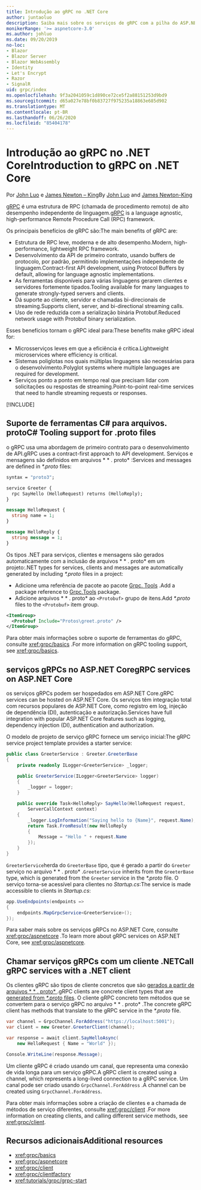 ```yaml
---
title: Introdução ao gRPC no .NET Core
author: juntaoluo
description: Saiba mais sobre os serviços de gRPC com a pilha do ASP.NET Core e o servidor Kestrel.
monikerRange: '>= aspnetcore-3.0'
ms.author: johluo
ms.date: 09/20/2019
no-loc:
- Blazor
- Blazor Server
- Blazor WebAssembly
- Identity
- Let's Encrypt
- Razor
- SignalR
uid: grpc/index
ms.openlocfilehash: 9f3a2041059c1d890ce72ce5f2a88151253d9bd9
ms.sourcegitcommit: d65a027e78bf0b83727f975235a18863e685d902
ms.translationtype: MT
ms.contentlocale: pt-BR
ms.lasthandoff: 06/26/2020
ms.locfileid: "85404178"
---
```

# <a name="introduction-to-grpc-on-net-core"></a><span data-ttu-id="fbc67-103">Introdução ao gRPC no .NET Core</span><span class="sxs-lookup"><span data-stu-id="fbc67-103">Introduction to gRPC on .NET Core</span></span>

<span data-ttu-id="fbc67-104">Por [John Luo](https://github.com/juntaoluo) e [James Newton – King](https://twitter.com/jamesnk)</span><span class="sxs-lookup"><span data-stu-id="fbc67-104">By [John Luo](https://github.com/juntaoluo) and [James Newton-King](https://twitter.com/jamesnk)</span></span>

<span data-ttu-id="fbc67-105">[gRPC](https://grpc.io/docs/guides/) é uma estrutura de RPC (chamada de procedimento remoto) de alto desempenho independente de linguagem.</span><span class="sxs-lookup"><span data-stu-id="fbc67-105">[gRPC](https://grpc.io/docs/guides/) is a language agnostic, high-performance Remote Procedure Call (RPC) framework.</span></span>

<span data-ttu-id="fbc67-106">Os principais benefícios de gRPC são:</span><span class="sxs-lookup"><span data-stu-id="fbc67-106">The main benefits of gRPC are:</span></span>
* <span data-ttu-id="fbc67-107">Estrutura de RPC leve, moderna e de alto desempenho.</span><span class="sxs-lookup"><span data-stu-id="fbc67-107">Modern, high-performance, lightweight RPC framework.</span></span>
* <span data-ttu-id="fbc67-108">Desenvolvimento da API de primeiro contrato, usando buffers de protocolo, por padrão, permitindo implementações independente de linguagem.</span><span class="sxs-lookup"><span data-stu-id="fbc67-108">Contract-first API development, using Protocol Buffers by default, allowing for language agnostic implementations.</span></span>
* <span data-ttu-id="fbc67-109">As ferramentas disponíveis para várias linguagens gerarem clientes e servidores fortemente tipados.</span><span class="sxs-lookup"><span data-stu-id="fbc67-109">Tooling available for many languages to generate strongly-typed servers and clients.</span></span>
* <span data-ttu-id="fbc67-110">Dá suporte ao cliente, servidor e chamadas bi-direcionais de streaming.</span><span class="sxs-lookup"><span data-stu-id="fbc67-110">Supports client, server, and bi-directional streaming calls.</span></span>
* <span data-ttu-id="fbc67-111">Uso de rede reduzida com a serialização binária Protobuf.</span><span class="sxs-lookup"><span data-stu-id="fbc67-111">Reduced network usage with Protobuf binary serialization.</span></span>

<span data-ttu-id="fbc67-112">Esses benefícios tornam o gRPC ideal para:</span><span class="sxs-lookup"><span data-stu-id="fbc67-112">These benefits make gRPC ideal for:</span></span>
* <span data-ttu-id="fbc67-113">Microsserviços leves em que a eficiência é crítica.</span><span class="sxs-lookup"><span data-stu-id="fbc67-113">Lightweight microservices where efficiency is critical.</span></span>
* <span data-ttu-id="fbc67-114">Sistemas poliglotas nos quais múltiplas linguagens são necessárias para o desenvolvimento.</span><span class="sxs-lookup"><span data-stu-id="fbc67-114">Polyglot systems where multiple languages are required for development.</span></span>
* <span data-ttu-id="fbc67-115">Serviços ponto a ponto em tempo real que precisam lidar com solicitações ou respostas de streaming.</span><span class="sxs-lookup"><span data-stu-id="fbc67-115">Point-to-point real-time services that need to handle streaming requests or responses.</span></span>

[!INCLUDE[](~/includes/gRPCazure.md)]

## <a name="c-tooling-support-for-proto-files"></a><span data-ttu-id="fbc67-116">Suporte de ferramentas C# para arquivos. proto</span><span class="sxs-lookup"><span data-stu-id="fbc67-116">C# Tooling support for .proto files</span></span>

<span data-ttu-id="fbc67-117">o gRPC usa uma abordagem de primeiro contrato para o desenvolvimento de API.</span><span class="sxs-lookup"><span data-stu-id="fbc67-117">gRPC uses a contract-first approach to API development.</span></span> <span data-ttu-id="fbc67-118">Serviços e mensagens são definidos em arquivos \* \* . proto\* :</span><span class="sxs-lookup"><span data-stu-id="fbc67-118">Services and messages are defined in *\*.proto* files:</span></span>

```protobuf
syntax = "proto3";

service Greeter {
  rpc SayHello (HelloRequest) returns (HelloReply);
}

message HelloRequest {
  string name = 1;
}

message HelloReply {
  string message = 1;
}
```

<span data-ttu-id="fbc67-119">Os tipos .NET para serviços, clientes e mensagens são gerados automaticamente com a inclusão de arquivos \* \* . proto\* em um projeto:</span><span class="sxs-lookup"><span data-stu-id="fbc67-119">.NET types for services, clients and messages are automatically generated by including *\*.proto* files in a project:</span></span>

* <span data-ttu-id="fbc67-120">Adicione uma referência de pacote ao pacote [Grpc. Tools](https://www.nuget.org/packages/Grpc.Tools/) .</span><span class="sxs-lookup"><span data-stu-id="fbc67-120">Add a package reference to [Grpc.Tools](https://www.nuget.org/packages/Grpc.Tools/) package.</span></span>
* <span data-ttu-id="fbc67-121">Adicione arquivos \* \* . proto\* ao `<Protobuf>` grupo de itens.</span><span class="sxs-lookup"><span data-stu-id="fbc67-121">Add *\*.proto* files to the `<Protobuf>` item group.</span></span>

```xml
<ItemGroup>
  <Protobuf Include="Protos\greet.proto" />
</ItemGroup>
```

<span data-ttu-id="fbc67-122">Para obter mais informações sobre o suporte de ferramentas do gRPC, consulte <xref:grpc/basics> .</span><span class="sxs-lookup"><span data-stu-id="fbc67-122">For more information on gRPC tooling support, see <xref:grpc/basics>.</span></span>

## <a name="grpc-services-on-aspnet-core"></a><span data-ttu-id="fbc67-123">serviços gRPCs no ASP.NET Core</span><span class="sxs-lookup"><span data-stu-id="fbc67-123">gRPC services on ASP.NET Core</span></span>

<span data-ttu-id="fbc67-124">os serviços gRPCs podem ser hospedados em ASP.NET Core.</span><span class="sxs-lookup"><span data-stu-id="fbc67-124">gRPC services can be hosted on ASP.NET Core.</span></span> <span data-ttu-id="fbc67-125">Os serviços têm integração total com recursos populares de ASP.NET Core, como registro em log, injeção de dependência (DI), autenticação e autorização.</span><span class="sxs-lookup"><span data-stu-id="fbc67-125">Services have full integration with popular ASP.NET Core features such as logging, dependency injection (DI), authentication and authorization.</span></span>

<span data-ttu-id="fbc67-126">O modelo de projeto de serviço gRPC fornece um serviço inicial:</span><span class="sxs-lookup"><span data-stu-id="fbc67-126">The gRPC service project template provides a starter service:</span></span>

```csharp
public class GreeterService : Greeter.GreeterBase
{
    private readonly ILogger<GreeterService> _logger;

    public GreeterService(ILogger<GreeterService> logger)
    {
        _logger = logger;
    }

    public override Task<HelloReply> SayHello(HelloRequest request,
        ServerCallContext context)
    {
        _logger.LogInformation("Saying hello to {Name}", request.Name);
        return Task.FromResult(new HelloReply 
        {
            Message = "Hello " + request.Name
        });
    }
}
```

<span data-ttu-id="fbc67-127">`GreeterService`herda do `GreeterBase` tipo, que é gerado a partir do `Greeter` serviço no arquivo \* \* . proto\* .</span><span class="sxs-lookup"><span data-stu-id="fbc67-127">`GreeterService` inherits from the `GreeterBase` type, which is generated from the `Greeter` service in the *\*.proto* file.</span></span> <span data-ttu-id="fbc67-128">O serviço torna-se acessível para clientes no *Startup.cs*:</span><span class="sxs-lookup"><span data-stu-id="fbc67-128">The service is made accessible to clients in *Startup.cs*:</span></span>

```csharp
app.UseEndpoints(endpoints =>
{
    endpoints.MapGrpcService<GreeterService>();
});
```

<span data-ttu-id="fbc67-129">Para saber mais sobre os serviços gRPCs no ASP.NET Core, consulte <xref:grpc/aspnetcore> .</span><span class="sxs-lookup"><span data-stu-id="fbc67-129">To learn more about gRPC services on ASP.NET Core, see <xref:grpc/aspnetcore>.</span></span>

## <a name="call-grpc-services-with-a-net-client"></a><span data-ttu-id="fbc67-130">Chamar serviços gRPCs com um cliente .NET</span><span class="sxs-lookup"><span data-stu-id="fbc67-130">Call gRPC services with a .NET client</span></span>

<span data-ttu-id="fbc67-131">Os clientes gRPC são tipos de cliente concretos que são [gerados a partir de arquivos \* \* . proto\* ](xref:grpc/basics#generated-c-assets).</span><span class="sxs-lookup"><span data-stu-id="fbc67-131">gRPC clients are concrete client types that are [generated from *\*.proto* files](xref:grpc/basics#generated-c-assets).</span></span> <span data-ttu-id="fbc67-132">O cliente gRPC concreto tem métodos que se convertem para o serviço gRPC no arquivo \* \* . proto\* .</span><span class="sxs-lookup"><span data-stu-id="fbc67-132">The concrete gRPC client has methods that translate to the gRPC service in the *\*.proto* file.</span></span>

```csharp
var channel = GrpcChannel.ForAddress("https://localhost:5001");
var client = new Greeter.GreeterClient(channel);

var response = await client.SayHelloAsync(
    new HelloRequest { Name = "World" });

Console.WriteLine(response.Message);
```

<span data-ttu-id="fbc67-133">Um cliente gRPC é criado usando um canal, que representa uma conexão de vida longa para um serviço gRPC.</span><span class="sxs-lookup"><span data-stu-id="fbc67-133">A gRPC client is created using a channel, which represents a long-lived connection to a gRPC service.</span></span> <span data-ttu-id="fbc67-134">Um canal pode ser criado usando `GrpcChannel.ForAddress` .</span><span class="sxs-lookup"><span data-stu-id="fbc67-134">A channel can be created using `GrpcChannel.ForAddress`.</span></span>

<span data-ttu-id="fbc67-135">Para obter mais informações sobre a criação de clientes e a chamada de métodos de serviço diferentes, consulte <xref:grpc/client> .</span><span class="sxs-lookup"><span data-stu-id="fbc67-135">For more information on creating clients, and calling different service methods, see <xref:grpc/client>.</span></span>

## <a name="additional-resources"></a><span data-ttu-id="fbc67-136">Recursos adicionais</span><span class="sxs-lookup"><span data-stu-id="fbc67-136">Additional resources</span></span>

* <xref:grpc/basics>
* <xref:grpc/aspnetcore>
* <xref:grpc/client>
* <xref:grpc/clientfactory>
* <xref:tutorials/grpc/grpc-start>
